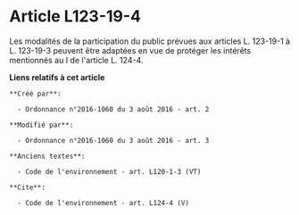 # Article L123-19-4

Les modalités de la participation du public prévues aux articles L. 123-19-1 à L. 123-19-3 peuvent être adaptées en vue de
protéger les intérêts mentionnés au I de l'article L. 124-4.

**Liens relatifs à cet article**

	**Créé par**:

	  - Ordonnance n°2016-1060 du 3 août 2016 - art. 2

	**Modifié par**:

	  - Ordonnance n°2016-1060 du 3 août 2016 - art. 3

	**Anciens textes**:

	  - Code de l'environnement - art. L120-1-3 (VT)

	**Cite**:

	  - Code de l'environnement - art. L124-4 (V)
